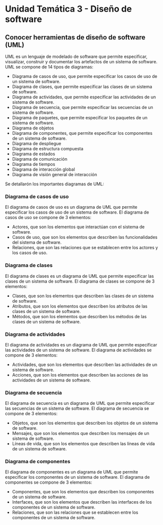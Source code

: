 # Unidad Temática 3 - Diseño de software

## Conocer herramientas de diseño de software (UML)

UML es un lenguaje de modelado de software que permite especificar, visualizar, construir y documentar los artefactos de un sistema de software. UML se compone de 14 tipos de diagramas:

* Diagrama de casos de uso, que permite especificar los casos de uso de un sistema de software.
* Diagrama de clases, que permite especificar las clases de un sistema de software.
* Diagrama de actividades, que permite especificar las actividades de un sistema de software.
* Diagrama de secuencia, que permite especificar las secuencias de un sistema de software.
* Diagrama de paquetes, que permite especificar los paquetes de un sistema de software.
* Diagrama de objetos
* Diagrama de componentes, que permite especificar los componentes de un sistema de software.
* Diagrama de despliegue
* Diagrama de estructura compuesta
* Diagrama de estados
* Diagrama de comunicación
* Diagrama de tiempos
* Diagrama de interacción global
* Diagrama de visión general de interacción

Se detallarón los importantes diagramas de UML:

### Diagrama de casos de uso

El diagrama de casos de uso es un diagrama de UML que permite especificar los casos de uso de un sistema de software. El diagrama de casos de uso se compone de 3 elementos:

* Actores, que son los elementos que interactúan con el sistema de software.
* Casos de uso, que son los elementos que describen las funcionalidades del sistema de software.
* Relaciones, que son las relaciones que se establecen entre los actores y los casos de uso.

### Diagrama de clases

El diagrama de clases es un diagrama de UML que permite especificar las clases de un sistema de software. El diagrama de clases se compone de 3 elementos:

* Clases, que son los elementos que describen las clases de un sistema de software.
* Atributos, que son los elementos que describen los atributos de las clases de un sistema de software.
* Métodos, que son los elementos que describen los métodos de las clases de un sistema de software.

### Diagrama de actividades

El diagrama de actividades es un diagrama de UML que permite especificar las actividades de un sistema de software. El diagrama de actividades se compone de 3 elementos:

* Actividades, que son los elementos que describen las actividades de un sistema de software.
* Acciones, que son los elementos que describen las acciones de las actividades de un sistema de software.

### Diagrama de secuencia

El diagrama de secuencia es un diagrama de UML que permite especificar las secuencias de un sistema de software. El diagrama de secuencia se compone de 3 elementos:

* Objetos, que son los elementos que describen los objetos de un sistema de software.
* Mensajes, que son los elementos que describen los mensajes de un sistema de software.
* Líneas de vida, que son los elementos que describen las líneas de vida de un sistema de software.

### Diagrama de componentes

El diagrama de componentes es un diagrama de UML que permite especificar los componentes de un sistema de software. El diagrama de componentes se compone de 3 elementos:

* Componentes, que son los elementos que describen los componentes de un sistema de software.
* Interfaces, que son los elementos que describen las interfaces de los componentes de un sistema de software.
* Relaciones, que son las relaciones que se establecen entre los componentes de un sistema de software.

